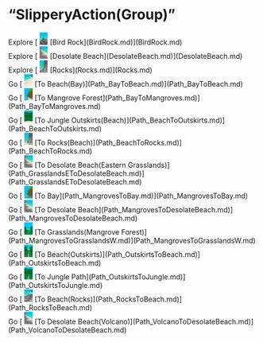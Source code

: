 # “SlipperyAction(Group)”  
<div style="display:inline-block"><div class="gamedatalist" style="text-align:left;min-width:200px;min-height:0px;">Explore [<div style="width:25px;display:inline-block;text-align:center"><img decoding="async" src="Sprite/PointyRock.png" href="a.md" style="max-width:25px;max-height:25px;"></div>[Bird Rock](BirdRock.md)](BirdRock.md)</div><div class="gamedatalist" style="text-align:left;min-width:200px;min-height:0px;">Explore [<div style="width:25px;display:inline-block;text-align:center"><img decoding="async" src="Sprite/DesolateBeach.png" href="a.md" style="max-width:25px;max-height:25px;"></div>[Desolate Beach](DesolateBeach.md)](DesolateBeach.md)</div><div class="gamedatalist" style="text-align:left;min-width:200px;min-height:0px;">Explore [<div style="width:25px;display:inline-block;text-align:center"><img decoding="async" src="Sprite/RockyBeach.png" href="a.md" style="max-width:25px;max-height:25px;"></div>[Rocks](Rocks.md)](Rocks.md)</div><div class="gamedatalist" style="text-align:left;min-width:200px;min-height:0px;">Go [<div style="width:25px;display:inline-block;text-align:center"><img decoding="async" src="Sprite/Beach.png" href="a.md" style="max-width:25px;max-height:25px;"></div>[To Beach(Bay)](Path_BayToBeach.md)](Path_BayToBeach.md)</div><div class="gamedatalist" style="text-align:left;min-width:200px;min-height:0px;">Go [<div style="width:25px;display:inline-block;text-align:center"><img decoding="async" src="Sprite/MangrovesFromBeach.png" href="a.md" style="max-width:25px;max-height:25px;"></div>[To Mangrove Forest](Path_BayToMangroves.md)](Path_BayToMangroves.md)</div><div class="gamedatalist" style="text-align:left;min-width:200px;min-height:0px;">Go [<div style="width:25px;display:inline-block;text-align:center"><img decoding="async" src="Sprite/JunglePatch.png" href="a.md" style="max-width:25px;max-height:25px;"></div>[To Jungle Outskirts(Beach)](Path_BeachToOutskirts.md)](Path_BeachToOutskirts.md)</div><div class="gamedatalist" style="text-align:left;min-width:200px;min-height:0px;">Go [<div style="width:25px;display:inline-block;text-align:center"><img decoding="async" src="Sprite/RockyPath.png" href="a.md" style="max-width:25px;max-height:25px;"></div>[To Rocks(Beach)](Path_BeachToRocks.md)](Path_BeachToRocks.md)</div><div class="gamedatalist" style="text-align:left;min-width:200px;min-height:0px;">Go [<div style="width:25px;display:inline-block;text-align:center"><img decoding="async" src="Sprite/DesolateBeach.png" href="a.md" style="max-width:25px;max-height:25px;"></div>[To Desolate Beach(Eastern Grasslands)](Path_GrasslandsEToDesolateBeach.md)](Path_GrasslandsEToDesolateBeach.md)</div><div class="gamedatalist" style="text-align:left;min-width:200px;min-height:0px;">Go [<div style="width:25px;display:inline-block;text-align:center"><img decoding="async" src="Sprite/MangrovesToBeach.png" href="a.md" style="max-width:25px;max-height:25px;"></div>[To Bay](Path_MangrovesToBay.md)](Path_MangrovesToBay.md)</div><div class="gamedatalist" style="text-align:left;min-width:200px;min-height:0px;">Go [<div style="width:25px;display:inline-block;text-align:center"><img decoding="async" src="Sprite/DesolateBeach.png" href="a.md" style="max-width:25px;max-height:25px;"></div>[To Desolate Beach](Path_MangrovesToDesolateBeach.md)](Path_MangrovesToDesolateBeach.md)</div><div class="gamedatalist" style="text-align:left;min-width:200px;min-height:0px;">Go [<div style="width:25px;display:inline-block;text-align:center"><img decoding="async" src="Sprite/GrasslandsPath.png" href="a.md" style="max-width:25px;max-height:25px;"></div>[To Grasslands(Mangrove Forest)](Path_MangrovesToGrasslandsW.md)](Path_MangrovesToGrasslandsW.md)</div><div class="gamedatalist" style="text-align:left;min-width:200px;min-height:0px;">Go [<div style="width:25px;display:inline-block;text-align:center"><img decoding="async" src="Sprite/PathOutskirtToBeach.png" href="a.md" style="max-width:25px;max-height:25px;"></div>[To Beach(Outskirts)](Path_OutskirtsToBeach.md)](Path_OutskirtsToBeach.md)</div><div class="gamedatalist" style="text-align:left;min-width:200px;min-height:0px;">Go [<div style="width:25px;display:inline-block;text-align:center"><img decoding="async" src="Sprite/JunglePath.png" href="a.md" style="max-width:25px;max-height:25px;"></div>[To Jungle Path](Path_OutskirtsToJungle.md)](Path_OutskirtsToJungle.md)</div><div class="gamedatalist" style="text-align:left;min-width:200px;min-height:0px;">Go [<div style="width:25px;display:inline-block;text-align:center"><img decoding="async" src="Sprite/BeachPath.png" href="a.md" style="max-width:25px;max-height:25px;"></div>[To Beach(Rocks)](Path_RocksToBeach.md)](Path_RocksToBeach.md)</div><div class="gamedatalist" style="text-align:left;min-width:200px;min-height:0px;">Go [<div style="width:25px;display:inline-block;text-align:center"><img decoding="async" src="Sprite/DesolateBeach.png" href="a.md" style="max-width:25px;max-height:25px;"></div>[To Desolate Beach(Volcano)](Path_VolcanoToDesolateBeach.md)](Path_VolcanoToDesolateBeach.md)</div></div>  
  


<script>document.title="“SlipperyAction(Group)” - Card Survival Wiki";</script>